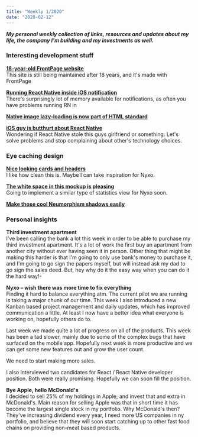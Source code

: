 ```yaml
---
title: "Weekly 1/2020"
date: "2020-02-12"
---
```


_**My personal weekly collection of links, resources and updates about my life, the company I'm building and my investments as well.**_

### Interesting development stuff

**[18-year-old FrontPage website](http://www.fmboschetto.it/)**  
This site is still being maintained after 18 years, and it's made with FrontPage

**[Running React Native inside iOS notification](https://twitter.com/mikediarmid/status/1225876839001927680)**  
There's surprisingly lot of memory available for notifications, as often you have problems running RN in

**[Native image lazy-loading is now part of HTML standard](https://github.com/whatwg/html/pull/3752#issuecomment-585202516)**

**[iOS guy is butthurt about React Native](https://twitter.com/sandofsky/status/1226299695724580864)**  
Wondering if React Native stole this guys girlfriend or something. Let's solve problems and stop complaining about other's technology choices.

### Eye caching design

**[Nice looking cards and headers](https://dribbble.com/shots/9659984-Mobile-App-Mail-Service)**  
I like how clean this is. Maybe I can take inspiration for Nyxo.

**[The white space in this mockup is pleasing](https://dribbble.com/shots/9841566-Daily-statistic-mobile-dashboard)**  
Going to implement a similar type of statistics view for Nyxo soon.

**[Make those cool Neumorphism shadows easily](https://neumorphism.io/#55b9f3)**

### Personal insights

**Third investment apartment**  
I've been calling the bank a lot this week in order to be able to purchase my third investment apartment. It's a lot of work the first buy an apartment from another city without ever having seen it in person. Other thing that might be making this harder is that I'm going to only use bank's money to purchase it, and I'm going to go sign the papers myself, but will instead ask my dad to go sign the sales deed. But, hey why do it the easy way when you can do it the hard way!-

**Nyxo – wish there was more time to fix everything**  
Finding it hard to balance everything atm. The current pilot we are running is taking a major chunk of our time. This week I also introduced a new Kanban based project management and daily updates, which has improved communication a little. At least I now have a better idea what everyone is working on, hopefully others do to.

Last week we made quite a lot of progress on all of the products. This week has been a tad slower, mainly due to some of the complex bugs that have surfaced on the mobile app. Hopefully next week is more productive and we can get some new features out and grow the user count.

We need to start making more sales.

I also interviewed two candidates for React / React Native developer position. Both were really promising. Hopefully we can soon fill the position.

**Bye Apple, hello McDonald's**  
I decided to sell 25% of my holdings in Apple, and invest that and extra in McDonald's. Main reason for selling Apple was that in short time it has become the largest single stock in my portfolio. Why McDonald's then? They've increasing dividend every year, I need more US companies in ny portfolio, and believe that they will soon start catching up to other fast food chains on providing non-meat based products.
